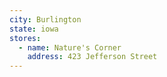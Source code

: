 ```yaml
---
city: Burlington
state: iowa
stores:
  - name: Nature's Corner
    address: 423 Jefferson Street
---
```

